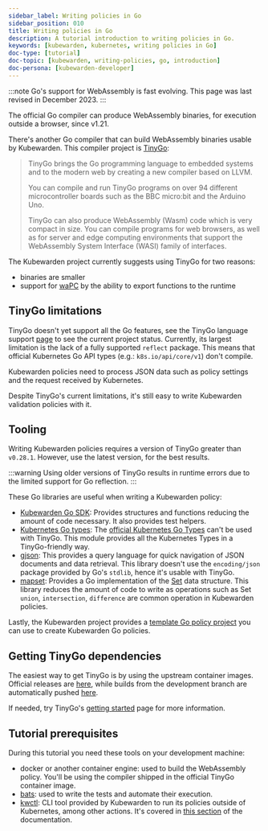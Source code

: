 ```yaml
---
sidebar_label: Writing policies in Go
sidebar_position: 010
title: Writing policies in Go
description: A tutorial introduction to writing policies in Go.
keywords: [kubewarden, kubernetes, writing policies in Go]
doc-type: [tutorial]
doc-topic: [kubewarden, writing-policies, go, introduction]
doc-persona: [kubewarden-developer]
---
```


:::note
Go's support for WebAssembly is fast evolving.
This page was last revised in December 2023.
:::

The official Go compiler can produce WebAssembly binaries, for execution outside a browser, since v1.21.

There's another Go compiler that can build WebAssembly binaries usable by Kubewarden.
This compiler project is [TinyGo](https://tinygo.org/):

> TinyGo brings the Go programming language to embedded systems and to the modern web by creating a new compiler based on LLVM.
>
> You can compile and run TinyGo programs on over 94 different microcontroller boards such as the BBC micro:bit and the Arduino Uno.
>
> TinyGo can also produce WebAssembly (Wasm) code which is very compact in size.
> You can compile programs for web browsers,
> as well as for server and edge computing environments that support the WebAssembly System Interface (WASI) family of interfaces.

The Kubewarden project currently suggests using TinyGo for two reasons:

- binaries are smaller
- support for [waPC](https://wapc.io) by the ability to export functions to the runtime

## TinyGo limitations

TinyGo doesn't yet support all the Go features,
see the TinyGo language support [page](https://tinygo.org/lang-support/)
to see the current project status.
Currently, its largest limitation is the lack of a fully supported `reflect` package.
This means that official Kubernetes Go API types (e.g.: `k8s.io/api/core/v1`) don't compile.

Kubewarden policies need to process JSON data such as policy settings and the request received by Kubernetes.

Despite TinyGo's current limitations, it's still easy to write Kubewarden validation policies with it.

## Tooling

Writing Kubewarden policies requires a version of TinyGo greater than `v0.28.1`.
However, use the latest version, for the best results.

:::warning
Using older versions of TinyGo results in runtime errors due to the limited support for Go reflection.
:::

These Go libraries are useful when writing a Kubewarden policy:

- [Kubewarden Go SDK](https://github.com/kubewarden/policy-sdk-go):
Provides structures and functions reducing the amount of code necessary.
It also provides test helpers.
- [Kubernetes Go types](https://github.com/kubewarden/k8s-objects):
The [official Kubernetes Go Types](https://github.com/kubernetes/kubernetes/tree/master/staging/src/k8s.io)
can't be used with TinyGo.
This module provides all the Kubernetes Types in a TinyGo-friendly way.
- [gjson](https://github.com/tidwall/gjson):
This provides a query language for quick navigation of JSON documents and data retrieval.
This library doesn't use the `encoding/json` package provided by Go's `stdlib`, hence it's usable with TinyGo.
- [mapset](https://github.com/deckarep/golang-set):
Provides a Go implementation of the
[Set](<https://en.wikipedia.org/wiki/Set_(abstract_data_type)>)
data structure.
This library reduces the amount of code to write as operations such as
Set `union`, `intersection`, `difference` are common operation in Kubewarden policies.

Lastly, the Kubewarden project provides a
[template Go policy project](https://github.com/kubewarden/go-policy-template)
you can use to create Kubewarden Go policies.

## Getting TinyGo dependencies

The easiest way to get TinyGo is by using the upstream container images.
Official releases are
[here](https://hub.docker.com/r/tinygo/tinygo),
while builds from the development branch are automatically pushed
[here](https://hub.docker.com/r/tinygo/tinygo-dev).

If needed, try TinyGo's
[getting started](https://tinygo.org/getting-started/)
page for more information.

## Tutorial prerequisites

During this tutorial you need these tools on your development machine:

- docker or another container engine: used to build the WebAssembly policy.
You'll be using the compiler shipped in the official TinyGo container image.
- [bats](https://github.com/bats-core/bats-core):
used to write the tests and automate their execution.
- [kwctl](https://github.com/kubewarden/kwctl/releases):
CLI tool provided by Kubewarden to run its policies outside of Kubernetes, among other actions.
It's covered in [this section](/testing-policies/01-intro.md) of the documentation.
